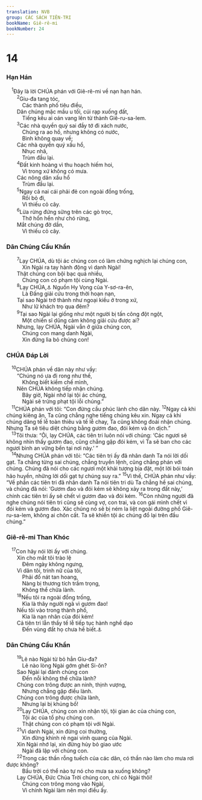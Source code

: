 ```yaml
---
translation: NVB
group: CÁC SÁCH TIÊN-TRI
bookName: Giê-rê-mi 
bookNumber: 24
---
```


<div class="title"><h1>14</h1><h3>Hạn Hán </h3></div>
<span class="verse gie_14_1"> <sup>1</sup>Đây là lời CHÚA phán với Giê-rê-mi về nạn hạn hán. <br/></span>
<span class="verse gie_14_2">  <sup>2</sup>Giu-đa tang tóc, <br/>   Các thành phố tiêu điều, <br/>  Dân chúng mặc mầu u tối, cúi rạp xuống đất, <br/>   Tiếng kêu ai oán vang lên từ thành Giê-ru-sa-lem. <br/></span>
<span class="verse gie_14_3">  <sup>3</sup>Các nhà quyền quý sai đầy tớ đi xách nước, <br/>   Chúng ra ao hồ, nhưng không có nước, <br/>   Bình không quay về; <br/>  Các nhà quyền quý xấu hổ, <br/>   Nhục nhã, <br/>   Trùm đầu lại. <br/></span>
<span class="verse gie_14_4">  <sup>4</sup>Đất kinh hoàng vì thu hoạch hiếm hoi, <br/>   Vì trong xứ không có mưa. <br/>  Các nông dân xấu hổ <br/>   Trùm đầu lại. <br/></span>
<span class="verse gie_14_5">  <sup>5</sup>Ngay cả nai cái phải đẻ con ngoài đồng trống, <br/>   Rồi bỏ đi, <br/>   Vì thiếu cỏ cây. <br/></span>
<span class="verse gie_14_6">  <sup>6</sup>Lừa rừng đứng sững trên các gò trọc, <br/>   Thở hổn hển như chó rừng, <br/>  Mắt chúng đờ dần, <br/>   Vì thiếu cỏ cây. <br/></span>
<div class="title"><h3>Dân Chúng Cầu Khẩn </h3></div>
<span class="verse gie_14_7">  <sup>7</sup>Lạy CHÚA, dù tội ác chúng con có làm chứng nghịch lại chúng con, <br/>   Xin Ngài ra tay hành động vì danh Ngài! <br/>  Thật chúng con bội bạc quá nhiều, <br/>   Chúng con có phạm tội cùng Ngài. <br/></span>
<span class="verse gie_14_8">  <sup>8</sup>Lạy CHÚA,<a data-toggle="tooltip" data-placement="bottom" title="LXX: có thêm từ ‘CHÚA’">⚓</a> Nguồn Hy Vọng của Y-sơ-ra-ên, <br/>   Là Đấng giải cứu trong thời hoạn nạn, <br/>  Tại sao Ngài trở thành như ngoại kiều ở trong xứ, <br/>   Như lữ khách trọ qua đêm? <br/></span>
<span class="verse gie_14_9">  <sup>9</sup>Tại sao Ngài lại giống như một người bị tấn công đột ngột, <br/>   Một chiến sĩ dũng cảm không giải cứu được ai? <br/>  Nhưng, lạy CHÚA, Ngài vẫn ở giữa chúng con, <br/>   Chúng con mang danh Ngài, <br/>   Xin đừng lìa bỏ chúng con! <br/></span>
<div class="title"><h3> CHÚA Đáp Lời </h3></div>
<span class="verse gie_14_10"> <sup>10</sup>CHÚA phán về dân này như vầy: <br/>  “Chúng nó ưa đi rong như thế, <br/>   Không biết kiềm chế mình, <br/>  Nên CHÚA không tiếp nhận chúng. <br/>   Bây giờ, Ngài nhớ lại tội ác chúng, <br/>   Ngài sẽ trừng phạt tội lỗi chúng.” <br/></span>
<span class="verse gie_14_11"> <sup>11</sup>CHÚA phán với tôi: “Con đừng cầu phúc lành cho dân này. </span>
<span class="verse gie_14_12"><sup>12</sup>Ngay cả khi chúng kiêng ăn, Ta cũng chẳng nghe tiếng chúng kêu xin. Ngay cả khi chúng dâng tế lễ toàn thiêu và tế lễ chay, Ta cũng không đoái nhận chúng. Nhưng Ta sẽ tiêu diệt chúng bằng gươm đao, đói kém và ôn dịch.” <br/></span>
<span class="verse gie_14_13"> <sup>13</sup>Tôi thưa: “Ôi, lạy CHÚA, các tiên tri luôn nói với chúng: ‘Các ngươi sẽ không nhìn thấy gươm đao, cũng chẳng gặp đói kém, vì Ta sẽ ban cho các ngươi bình an vững bền tại nơi này.’ ” <br/></span>
<span class="verse gie_14_14"> <sup>14</sup>Nhưng CHÚA phán với tôi: “Các tiên tri ấy đã nhân danh Ta nói lời dối gạt. Ta chẳng từng sai chúng, chẳng truyền lệnh, cũng chẳng phán với chúng. Chúng đã nói cho các ngươi một khải tượng bịa đặt, một lời bói toán hão huyền, những lời dối gạt tự chúng suy ra.” </span>
<span class="verse gie_14_15"><sup>15</sup>Vì thế, CHÚA phán như vầy: “Về phần các tiên tri đã nhân danh Ta nói tiên tri dù Ta chẳng hề sai chúng, và chúng đã nói: ‘Gươm đao và đói kém sẽ không xảy ra trong đất này,’ chính các tiên tri ấy sẽ chết vì gươm đao và đói kém. </span>
<span class="verse gie_14_16"><sup>16</sup>Còn những người đã nghe chúng nói tiên tri cũng sẽ cùng vợ, con trai, và con gái mình chết vì đói kém và gươm đao. Xác chúng nó sẽ bị ném la liệt ngoài đường phố Giê-ru-sa-lem, không ai chôn cất. Ta sẽ khiến tội ác chúng đổ lại trên đầu chúng.” <br/></span>
<div class="title"><h3>Giê-rê-mi Than Khóc </h3></div>
<span class="verse gie_14_17"> <sup>17</sup>Con hãy nói lời ấy với chúng. <br/>  Xin cho mắt tôi trào lệ <br/>   Đêm ngày không ngưng, <br/>  Vì dân tôi, trinh nữ của tôi, <br/>   Phải đổ nát tan hoang, <br/>   Nàng bị thương tích trầm trọng, <br/>   Không thể chữa lành. <br/></span>
<span class="verse gie_14_18">  <sup>18</sup>Nếu tôi ra ngoài đồng trống, <br/>   Kìa là thây người ngã vì gươm đao! <br/>  Nếu tôi vào trong thành phố, <br/>   Kìa là nạn nhân của đói kém! <br/>  Cả tiên tri lẫn thầy tế lễ tiếp tục hành nghề dạo <br/>   Đến vùng đất họ chưa hề biết.<a data-toggle="tooltip" data-placement="bottom" title="Hy-bá khó hiểu">⚓</a><br/></span>
<div class="title"><h3>Dân Chúng Cầu Khẩn </h3></div>
<span class="verse gie_14_19">  <sup>19</sup>Lẽ nào Ngài từ bỏ hẳn Giu-đa? <br/>   Lẽ nào lòng Ngài gớm ghét Si-ôn? <br/>  Sao Ngài lại đánh chúng con <br/>   Đến nỗi không thể chữa lành? <br/>  Chúng con trông được an ninh, thịnh vượng, <br/>   Nhưng chẳng gặp điều lành. <br/>  Chúng con trông được chữa lành, <br/>   Nhưng lại bị khủng bố! <br/></span>
<span class="verse gie_14_20">  <sup>20</sup>Lạy CHÚA, chúng con xin nhận tội, tội gian ác của chúng con, <br/>   Tội ác của tổ phụ chúng con. <br/>   Thật chúng con có phạm tội với Ngài. <br/></span>
<span class="verse gie_14_21">  <sup>21</sup>Vì danh Ngài, xin đừng coi thường, <br/>   Xin đừng khinh rẻ ngai vinh quang của Ngài. <br/>  Xin Ngài nhớ lại, xin đừng hủy bỏ giao ước <br/>   Ngài đã lập với chúng con. <br/></span>
<span class="verse gie_14_22">  <sup>22</sup>Trong các thần rỗng tuếch của các dân, có thần nào làm cho mưa rơi được không? <br/>   Bầu trời có thể nào tự nó cho mưa sa xuống không? <br/>  Lạy CHÚA, Đức Chúa Trời chúng con, chỉ có Ngài thôi! <br/>   Chúng con trông mong vào Ngài, <br/>   Vì chính Ngài làm nên mọi điều ấy. <br/></span>
